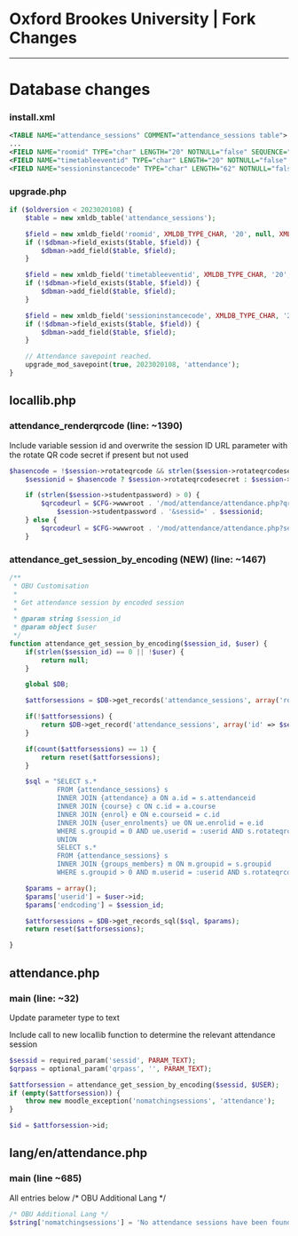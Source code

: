Oxford Brookes University | Fork Changes
========================================
----------------------------------------
# Database changes
### install.xml
```xml
<TABLE NAME="attendance_sessions" COMMENT="attendance_sessions table">
...
<FIELD NAME="roomid" TYPE="char" LENGTH="20" NOTNULL="false" SEQUENCE="false" COMMENT="Identifier for the room hosting the session"/>
<FIELD NAME="timetableeventid" TYPE="char" LENGTH="20" NOTNULL="false" SEQUENCE="false" COMMENT="Timetabling session identifier"/>
<FIELD NAME="sessioninstancecode" TYPE="char" LENGTH="62" NOTNULL="false" SEQUENCE="false" COMMENT="Encoded session instance"/>
```

### upgrade.php
```php
if ($oldversion < 2023020108) {
    $table = new xmldb_table('attendance_sessions');

    $field = new xmldb_field('roomid', XMLDB_TYPE_CHAR, '20', null, XMLDB_NOTNULL, null, '', 'automarkcmid');
    if (!$dbman->field_exists($table, $field)) {
        $dbman->add_field($table, $field);
    }

    $field = new xmldb_field('timetableeventid', XMLDB_TYPE_CHAR, '20', null, XMLDB_NOTNULL, null, '', 'roomid');
    if (!$dbman->field_exists($table, $field)) {
        $dbman->add_field($table, $field);
    }

    $field = new xmldb_field('sessioninstancecode', XMLDB_TYPE_CHAR, '20', null, XMLDB_NOTNULL, null, '', 'timetableeventid');
    if (!$dbman->field_exists($table, $field)) {
        $dbman->add_field($table, $field);
    }

    // Attendance savepoint reached.
    upgrade_mod_savepoint(true, 2023020108, 'attendance');
}
```

## locallib.php
### attendance_renderqrcode (line: ~1390)

Include variable session id and overwrite the session ID URL parameter with the rotate QR code secret if present but not used

``` php
$hasencode = !$session->rotateqrcode && strlen($session->rotateqrcodesecret) > 0;
    $sessionid = $hasencode ? $session->rotateqrcodesecret : $session->id;

    if (strlen($session->studentpassword) > 0) {
        $qrcodeurl = $CFG->wwwroot . '/mod/attendance/attendance.php?qrpass=' .
            $session->studentpassword . '&sessid=' . $sessionid;
    } else {
        $qrcodeurl = $CFG->wwwroot . '/mod/attendance/attendance.php?sessid=' . $sessionid;
    }
```

### attendance_get_session_by_encoding (NEW) (line: ~1467)

``` php
/**
 * OBU Customisation
 *
 * Get attendance session by encoded session
 *
 * @param string $session_id
 * @param object $user
 */
function attendance_get_session_by_encoding($session_id, $user) {
    if(strlen($session_id) == 0 || !$user) {
        return null;
    }

    global $DB;

    $attforsessions = $DB->get_records('attendance_sessions', array('rotateqrcodesecret' => $session_id), null);

    if(!$attforsessions) {
        return $DB->get_record('attendance_sessions', array('id' => $session_id), '*', MUST_EXIST);
    }

    if(count($attforsessions) == 1) {
        return reset($attforsessions);
    }

    $sql = "SELECT s.*
            FROM {attendance_sessions} s 
            INNER JOIN {attendance} a ON a.id = s.attendanceid
            INNER JOIN {course} c ON c.id = a.course
            INNER JOIN {enrol} e ON e.courseid = c.id
            INNER JOIN {user_enrolments} ue ON ue.enrolid = e.id
            WHERE s.groupid = 0 AND ue.userid = :userid AND s.rotateqrcodesecret = :endcoding
            UNION
            SELECT s.*
            FROM {attendance_sessions} s 
            INNER JOIN {groups_members} m ON m.groupid = s.groupid
            WHERE s.groupid > 0 AND m.userid = :userid AND s.rotateqrcodesecret = :endcoding";

    $params = array();
    $params['userid'] = $user->id;
    $params['endcoding'] = $session_id;

    $attforsessions = $DB->get_records_sql($sql, $params);
    return reset($attforsessions);

}
```

## attendance.php
### main (line: ~32)

Update parameter type to text

Include call to new locallib function to determine the relevant attendance session

``` php
$sessid = required_param('sessid', PARAM_TEXT);
$qrpass = optional_param('qrpass', '', PARAM_TEXT);

$attforsession = attendance_get_session_by_encoding($sessid, $USER);
if (empty($attforsession)) {
    throw new moodle_exception('nomatchingsessions', 'attendance');
}

$id = $attforsession->id;
```

## lang/en/attendance.php
### main (line ~685)

All entries below /* OBU Additional Lang */

``` php
/* OBU Additional Lang */
$string['nomatchingsessions'] = 'No attendance sessions have been found for you.';
```